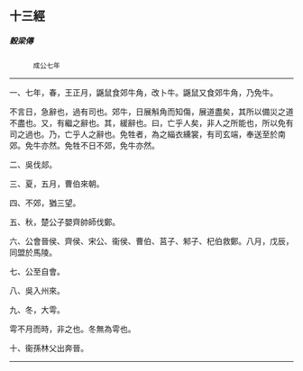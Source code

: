 

## 十三經

##### 穀梁傳
　　　`成公七年`

* * *

一、七年，春，王正月，鼷鼠食郊牛角，改卜牛。鼷鼠又食郊牛角，乃免牛。

不言日，急辭也，過有司也。郊牛，日展斛角而知傷，展道盡矣，其所以備災之道不盡也。又，有繼之辭也。其，緩辭也。曰，亡乎人矣，非人之所能也，所以免有司之過也。乃，亡乎人之辭也。免牲者，為之緇衣纁裳，有司玄端，奉送至於南郊。免牛亦然。免牲不日不郊，免牛亦然。

二、吳伐郯。

三、夏，五月，曹伯來朝。

四、不郊，猶三望。

五、秋，楚公子嬰齊帥師伐鄭。

六、公會晉侯、齊侯、宋公、衞侯、曹伯、莒子、邾子、杞伯救鄭。八月，戊辰，同盟於馬陵。

七、公至自會。

八、吳入州來。

九、冬，大雩。

雩不月而時，非之也。冬無為雩也。

十、衞孫林父出奔晉。

* * *

